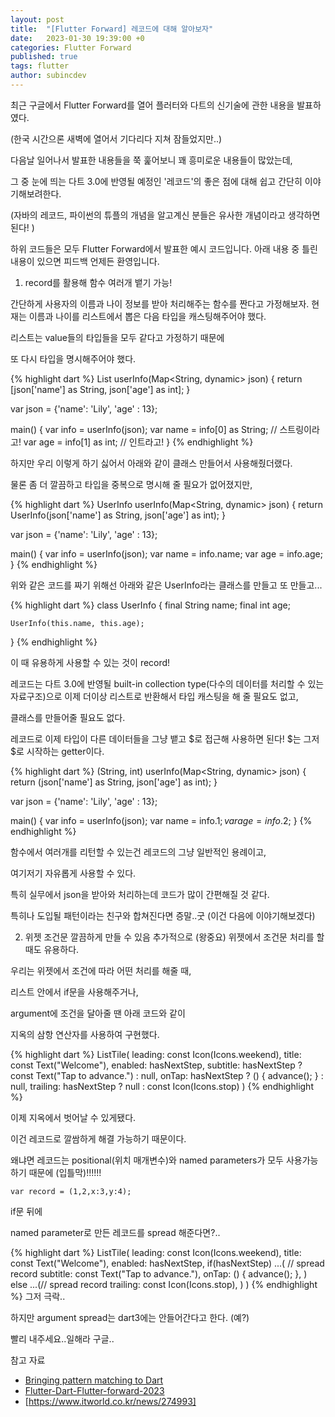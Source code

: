 ```yaml
---
layout: post
title:  "[Flutter Forward] 레코드에 대해 알아보자"
date:   2023-01-30 19:39:00 +0
categories: Flutter Forward
published: true
tags: flutter
author: subincdev
---
```



최근 구글에서 Flutter Forward를 열어 플러터와 다트의 신기술에 관한 내용을 발표하였다.

(한국 시간으론 새벽에 열어서 기다리다 지쳐 잠들었지만..)

다음날 일어나서 발표한 내용들을 쭉 훑어보니 꽤 흥미로운 내용들이 많았는데,

그 중 눈에 띄는 다트 3.0에 반영될 예정인 '레코드'의 좋은 점에 대해 쉽고 간단히 이야기해보려한다.

(자바의 레코드, 파이썬의 튜플의 개념을 알고계신 분들은 유사한 개념이라고 생각하면 된다! )

하위 코드들은 모두 Flutter Forward에서 발표한 예시 코드입니다. 
아래 내용 중 틀린 내용이 있으면 피드백 언제든 환영입니다.
1. record를 활용해 함수 여러개 뱉기 가능! 


간단하게 사용자의 이름과 나이 정보를 받아 처리해주는 함수를 짠다고 가정해보자.
현재는 이름과 나이를 리스트에서 뽑은 다음 타입을 캐스팅해주어야 했다.

리스트는 value들의 타입들을 모두 같다고 가정하기 때문에

또 다시 타입을 명시해주어야 했다.


{% highlight dart %}
List<Object> userInfo(Map<String, dynamic> json) {
	return [json['name'] as String, json['age'] as int];
}


var json = {'name': 'Lily', 'age' : 13};

main() {
    var info = userInfo(json);
    var name = info[0] as String; // 스트링이라고!
    var age = info[1] as int; // 인트라고!
}
{% endhighlight %}

하지만 우리 이렇게 하기 싫어서 아래와 같이 클래스 만들어서 사용해줬더랬다.

물론 좀 더 깔끔하고 타입을 중복으로 명시해 줄 필요가 없어졌지만,


{% highlight dart %}
UserInfo userInfo(Map<String, dynamic> json) {
	return UserInfo(json['name'] as String, json['age'] as int);
}

var json = {'name': 'Lily', 'age' : 13};

main() {
    var info = userInfo(json);
    var name = info.name;
    var age = info.age;
}
{% endhighlight %}

위와 같은 코드를 짜기 위해선 아래와 같은 UserInfo라는 클래스를 만들고 또 만들고...


{% highlight dart %}
class UserInfo {
    final String name;
    final int age;
    
    UserInfo(this.name, this.age);
}
{% endhighlight %}

이 때 유용하게 사용할 수 있는 것이 record!


레코드는 다트 3.0에 반영될 built-in collection type(다수의 데이터를 처리할 수 있는 자료구조)으로
이제 더이상 리스트로 반환해서 타입 캐스팅을 해 줄 필요도 없고,

클래스를 만들어줄 필요도 없다.



레코드로 이제 타입이 다른 데이터들을 그냥 뱉고 $로 접근해 사용하면 된다!
$는 그저 $로 시작하는 getter이다.


{% highlight dart %}
(String, int) userInfo(Map<String, dynamic> json) {
	return (json['name'] as String, json['age'] as int);
}

var json = {'name': 'Lily', 'age' : 13};

main() {
    var info = userInfo(json);
    var name = info.$1;
    var age = info.$2;
}
{% endhighlight %}

함수에서 여러개를 리턴할 수 있는건 레코드의 그냥 일반적인 용례이고,

여기저기 자유롭게 사용할 수 있다.



특히 실무에서 json을 받아와 처리하는데 코드가 많이 간편해질 것 같다.

특히나 도입될 패턴이라는 친구와 합쳐진다면 증말..굿 (이건 다음에 이야기해보겠다)

2. 위젯 조건문 깔끔하게 만들 수 있음 
추가적으로 (왕중요) 위젯에서 조건문 처리를 할 때도 유용하다.

우리는 위젯에서 조건에 따라 어떤 처리를 해줄 때,

리스트 안에서 if문을 사용해주거나,

argument에 조건을 달아줄 땐 아래 코드와 같이

지옥의 삼항 연산자를 사용하여 구현했다.


{% highlight dart %}
ListTile(
   leading: const Icon(Icons.weekend),
   title: const Text("Welcome"),
   enabled: hasNextStep,
   subtitle: hasNextStep ? const Text("Tap to advance.") : null,
   onTap: hasNextStep ? () { advance(); } : null,
   trailing: hasNextStep ? null : const Icon(Icons.stop)
)
{% endhighlight %}

이제 지옥에서 벗어날 수 있게됐다.

이건 레코드로 깔쌈하게 해결 가능하기 때문이다.

왜냐면 레코드는 positional(위치 매개변수)와 named parameters가 모두 사용가능하기 때문에 (입틀막)!!!!!!



`var record = (1,2,x:3,y:4);`

if문 뒤에

named parameter로 만든 레코드를 spread 해준다면?..


{% highlight dart %}
ListTile(
   leading: const Icon(Icons.weekend),
   title: const Text("Welcome"),
   enabled: hasNextStep,
   if(hasNextStep) ...( // spread record
       subtitle: const Text("Tap to advance."),
       onTap: () { advance(); },
   ) else ...(// spread record
       trailing: const Icon(Icons.stop),
   )
)
{% endhighlight %}
그저 극락..

하지만 argument spread는 dart3에는 안들어간다고 한다. (예?)

빨리 내주세요..일해라 구글..



참고 자료

- [Bringing pattern matching to Dart]
- [Flutter-Dart-Flutter-forward-2023]
- [https://www.itworld.co.kr/news/274993]

[Bringing pattern matching to Dart]: https://www.youtube.com/watch?v=KhYTFglbF2k
[Flutter-Dart-Flutter-forward-2023]: https://velog.io/@long9725/Flutter-Dart-Flutter-forward-2023
[https://www.itworld.co.kr/news/274993]: https://www.itworld.co.kr/news/274993

<!-- You’ll find this post in your `_posts` directory. Go ahead and edit it and re-build the site to see your changes. You can rebuild the site in many different ways, but the most common way is to run `jekyll serve`, which launches a web server and auto-regenerates your site when a file is updated.

Jekyll requires blog post files to be named according to the following format:

`YEAR-MONTH-DAY-title.MARKUP`

Where `YEAR` is a four-digit number, `MONTH` and `DAY` are both two-digit numbers, and `MARKUP` is the file extension representing the format used in the file. After that, include the necessary front matter. Take a look at the source for this post to get an idea about how it works.

Jekyll also offers powerful support for code snippets:

{% highlight ruby %}
def print_hi(name)
  puts "Hi, #{name}"
end
print_hi('Tom')
#=> prints 'Hi, Tom' to STDOUT.
{% endhighlight %}

Check out the [Jekyll docs][jekyll-docs] for more info on how to get the most out of Jekyll. File all bugs/feature requests at [Jekyll’s GitHub repo][jekyll-gh]. If you have questions, you can ask them on [Jekyll Talk][jekyll-talk].

[jekyll-docs]: https://jekyllrb.com/docs/home
[jekyll-gh]:   https://github.com/jekyll/jekyll
[jekyll-talk]: https://talk.jekyllrb.com/ -->